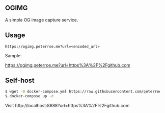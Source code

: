 ## OGIMG

A simple OG image capture service.

## Usage

`https://ogimg.peterroe.me?url=<encoded_url>`

Sample:

https://ogimg.peterroe.me?url=https%3A%2F%2Fgithub.com

## Self-host

```bash
$ wget -O docker-compose.yml https://raw.githubusercontent.com/peterroe/ogimg/main/docker-compose.yml
$ docker-compose up -d
```

Visit http://localhost:8888?url=https%3A%2F%2Fgithub.com
